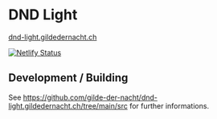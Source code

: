 # DND Light

[dnd-light.gildedernacht.ch](https://dnd-light.gildedernacht.ch)

[![Netlify Status](https://api.netlify.com/api/v1/badges/084f85c0-b514-406b-8799-21a5671e2a0d/deploy-status)](https://app.netlify.com/sites/dnd-light/deploys)

## Development / Building

See https://github.com/gilde-der-nacht/dnd-light.gildedernacht.ch/tree/main/src for further informations.
